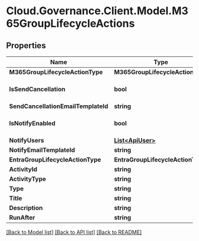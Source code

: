 # Cloud.Governance.Client.Model.M365GroupLifecycleActions
## Properties

Name | Type | Description | Notes
------------ | ------------- | ------------- | -------------
**M365GroupLifecycleActionType** | **M365GroupLifecycleActionType** |  | [optional] 
**IsSendCancellation** | **bool** |  | [optional] [default to false]
**SendCancellationEmailTemplateId** | **string** |  | [optional] 
**IsNotifyEnabled** | **bool** |  | [optional] [default to false]
**NotifyUsers** | [**List&lt;ApiUser&gt;**](ApiUser.md) |  | [optional] 
**NotifyEmailTemplateId** | **string** |  | [optional] 
**EntraGroupLifecycleActionType** | **EntraGroupLifecycleActionType** |  | [optional] 
**ActivityId** | **string** |  | [optional] 
**ActivityType** | **string** |  | [optional] 
**Type** | **string** |  | [optional] 
**Title** | **string** |  | [optional] 
**Description** | **string** |  | [optional] 
**RunAfter** | **string** |  | [optional] 

[[Back to Model list]](../README.md#documentation-for-models) [[Back to API list]](../README.md#documentation-for-api-endpoints) [[Back to README]](../README.md)

